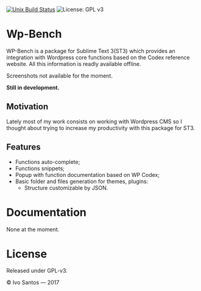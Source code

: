 [![Unix Build Status][travis-image]][travis-link]
![License: GPL v3][license-image]

# Wp-Bench
WP-Bench is a package for Sublime Text 3(ST3) which provides an integration with Wordpress core functions based on the Codex reference website. All this information is readly available offline.

Screenshots not available for the moment.

**Still in development.**

## Motivation

Lately most of my work consists on working with Wordpress CMS so I thought about trying to increase my productivity with this package for ST3.


## Features

- Functions auto-complete;
- Functions snippets;
- Popup with function documentation based on WP Codex;
- Basic folder and files generation for themes, plugins:
  - Structure customizable by JSON.

# Documentation

None at the moment.

# License
Released under GPL-v3.

© Ivo Santos — 2017

[travis-image]: https://img.shields.io/travis/psiico/WP-Bench/master.svg
[travis-link]: https://travis-ci.org/psiico/WP-Bench
[license-image]:https://img.shields.io/badge/License-GPL%20v2-blue.svg